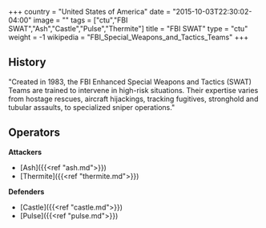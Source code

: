 +++
country = "United States of America"
date = "2015-10-03T22:30:02-04:00"
image = ""
tags = ["ctu","FBI SWAT","Ash","Castle","Pulse","Thermite"]
title = "FBI SWAT"
type = "ctu"
weight = -1
wikipedia = "FBI_Special_Weapons_and_Tactics_Teams"
+++

## History

"Created in 1983, the FBI Enhanced Special Weapons and Tactics (SWAT) Teams are trained to intervene in high-risk situations. Their expertise varies from hostage rescues, aircraft hijackings, tracking fugitives, stronghold and tubular assaults, to specialized sniper operations."

## Operators

**Attackers**

- [Ash]({{<ref "ash.md">}})
- [Thermite]({{<ref "thermite.md">}})

**Defenders**

- [Castle]({{<ref "castle.md">}})
- [Pulse]({{<ref "pulse.md">}})
